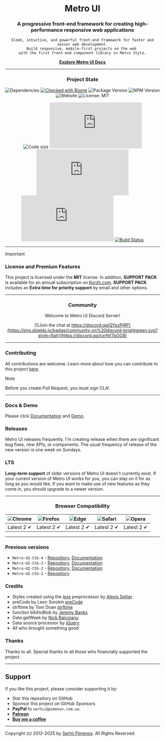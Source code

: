 <div align="center">
  <h1 align="center">Metro UI</h1>  
  <h3>A progressive front-end framework for creating high-performance responsive web applications</h3>

    Sleek, intuitive, and powerful front-end framework for faster and easier web development.
    Build responsive, mobile-first projects on the web 
    with the first front-end component library in Metro Style.

<p align="center">
    <a href="https://v5.metroui.org.ua/"><strong>Explore Metro UI Docs</strong></a>
</p>

</div>

---

<div align="center">

### Project State
![Dependencies](https://img.shields.io/badge/Dependencies-none-darklime.svg)
[![Checked with Biome](https://img.shields.io/badge/Checked_with-Biome-60a5fa?style=flat&logo=biome)](https://biomejs.dev)
![Package Version](https://img.shields.io/github/package-json/v/olton/metroui)
![NPM Version](https://img.shields.io/npm/v/%40olton%2Fmetroui)
![Website](https://img.shields.io/website/https/metroui.org.ua.svg)
![License: MIT](https://img.shields.io/badge/License-MIT-blue.svg?color=7852a9)

![Code size](https://img.shields.io/github/languages/code-size/olton/metroui.svg?color=830000)
![GitHub Css Size](https://img.shields.io/github/size/olton/metroui/lib%2Fmetro.css?label=CSS%20Size&color=fd9812)
![GitHub JS Size](https://img.shields.io/github/size/olton/metroui/lib%2Fmetro.js?label=JS%20Size&color=8f99ff)
![GitHub Icons Size](https://img.shields.io/github/size/olton/metroui/lib%2Ficons.css?label=Icons%20Size&color=01796f)
[![Build Status](https://app.cloudback.it/badge/olton/metroui)](https://cloudback.it)


</div>

---
> [!IMPORTANT]
> ### License and Premium Features
> This project is licensed under the **MIT** license.
> In addition, **SUPPORT PACK** is available for an annual subscription on [Korzh.com](https://korzh.com/metroui).
> **SUPPORT PACK** includes an **Extra time for priority support** by email and other options.
---

<div align="center">

### Community

Welcome to Metro UI Discord Server!

[![Join the chat at https://discord.gg/QYszPjRP](https://img.shields.io/badge/community-on%20discord-brightgreen.svg?style=flat)](https://discord.gg/cxrhV7pGG8)

</div>

---

### Contributing
All contributions are welcome. Learn more about how you can contribute to this project [here](CONTRIBUTING.md). 

> [!NOTE]
> Before you create Pull Request, you must sign CLA!


---
 
### Docs & Demo

Please click [Documentation](https://v5.metroui.org.ua) and [Demo](https://panda.metroui.org.ua).   

### Releases

Metro UI releases frequently. 
I'm creating release when there are significant bug fixes, new APIs, or components.
The usual frequency of release of the new version is one week on Sundays.

### LTS
**Long-term support** of older versions of Metro UI doesn't currently exist. 
If your current version of Metro UI works for you, you can stay on it for as long as you would like. 
If you want to make use of new features as they come in, you should upgrade to a newer version.


---

<div align="center">

### Browser Compatibility
![Chrome](https://raw.github.com/alrra/browser-logos/master/src/chrome/chrome_48x48.png) | ![Firefox](https://raw.github.com/alrra/browser-logos/master/src/firefox/firefox_48x48.png) | ![Edge](https://raw.github.com/alrra/browser-logos/master/src/edge/edge_48x48.png) | ![Safari](https://raw.github.com/alrra/browser-logos/master/src/safari/safari_48x48.png) | ![Opera](https://raw.github.com/alrra/browser-logos/master/src/opera/opera_48x48.png) 
--- | --- | --- | --- | --- |
Latest 2 ✔ | Latest 2 ✔ | Latest 2 ✔ | Latest 2 ✔ | Latest 2 ✔ |

</div>

---
### Previous versions

+ `Metro-UI-CSS-4` - [Repository](https://github.com/olton/Metro-UI-CSS-4), [Documentation](https://v4.metroui.org.ua/)     
+ `Metro-UI-CSS-3` - [Repository](https://github.com/olton-archive/Metro-UI-CSS-3), [Documentation](https://v3.metroui.org.ua/)     
+ `Metro-UI-CSS-2` - [Repository](https://github.com/olton-archive/Metro-UI-CSS-2), [Documentation](https://v2.metroui.org.ua/)     
+ `Metro-UI-CSS-1` - [Repository](https://github.com/olton-archive/Metro-UI-CSS-085) 

### Credits

- Styles created using the [less](http://lesscss.org) preprocessor by [Alexis Sellier](https://github.com/cloudhead)
- preCode by Leon Sorokin [preCode](https://github.com/leeoniya/preCode.js)
- strftime by Tom Doan [strftime](https://github.com/thdoan/strftime)
- function b64toBlob by [Jeremy Banks](http://stackoverflow.com/users/1114/jeremy-banks)
- Date.getWeek by [Nick Baicoianu](http://www.epoch-calendar.com)
- Data source processor by [jQuery](https://jquery.com)
- All who brought something good

### Thanks
Thanks to all. Special thanks to all those who financially supported the project.

---

## Support

If you like this project, please consider supporting it by:

+ Star this repository on GitHub
+ Sponsor this project on GitHub Sponsors
+ **PayPal** to `serhii@pimenov.com.ua`.
+ [**Patreon**](https://www.patreon.com/metroui)
+ [**Buy me a coffee**](https://buymeacoffee.com/pimenov)

---

Copyright (c) 2012-2025 by [Serhii Pimenov](https://pimenov.com.ua). All Rights Reserved.


